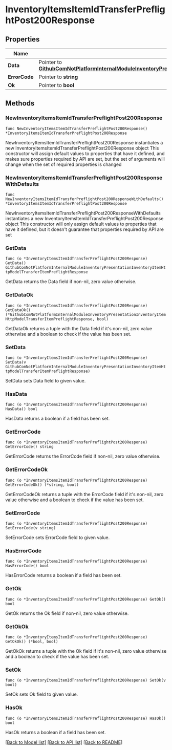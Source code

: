 # InventoryItemsItemIdTransferPreflightPost200Response

## Properties

Name | Type | Description | Notes
------------ | ------------- | ------------- | -------------
**Data** | Pointer to [**GithubComNotPlatformInternalModuleInventoryPresentationInventoryItemHttpModelTransferItemPreflightResponse**](GithubComNotPlatformInternalModuleInventoryPresentationInventoryItemHttpModelTransferItemPreflightResponse.md) |  | [optional] 
**ErrorCode** | Pointer to **string** |  | [optional] 
**Ok** | Pointer to **bool** |  | [optional] 

## Methods

### NewInventoryItemsItemIdTransferPreflightPost200Response

`func NewInventoryItemsItemIdTransferPreflightPost200Response() *InventoryItemsItemIdTransferPreflightPost200Response`

NewInventoryItemsItemIdTransferPreflightPost200Response instantiates a new InventoryItemsItemIdTransferPreflightPost200Response object
This constructor will assign default values to properties that have it defined,
and makes sure properties required by API are set, but the set of arguments
will change when the set of required properties is changed

### NewInventoryItemsItemIdTransferPreflightPost200ResponseWithDefaults

`func NewInventoryItemsItemIdTransferPreflightPost200ResponseWithDefaults() *InventoryItemsItemIdTransferPreflightPost200Response`

NewInventoryItemsItemIdTransferPreflightPost200ResponseWithDefaults instantiates a new InventoryItemsItemIdTransferPreflightPost200Response object
This constructor will only assign default values to properties that have it defined,
but it doesn't guarantee that properties required by API are set

### GetData

`func (o *InventoryItemsItemIdTransferPreflightPost200Response) GetData() GithubComNotPlatformInternalModuleInventoryPresentationInventoryItemHttpModelTransferItemPreflightResponse`

GetData returns the Data field if non-nil, zero value otherwise.

### GetDataOk

`func (o *InventoryItemsItemIdTransferPreflightPost200Response) GetDataOk() (*GithubComNotPlatformInternalModuleInventoryPresentationInventoryItemHttpModelTransferItemPreflightResponse, bool)`

GetDataOk returns a tuple with the Data field if it's non-nil, zero value otherwise
and a boolean to check if the value has been set.

### SetData

`func (o *InventoryItemsItemIdTransferPreflightPost200Response) SetData(v GithubComNotPlatformInternalModuleInventoryPresentationInventoryItemHttpModelTransferItemPreflightResponse)`

SetData sets Data field to given value.

### HasData

`func (o *InventoryItemsItemIdTransferPreflightPost200Response) HasData() bool`

HasData returns a boolean if a field has been set.

### GetErrorCode

`func (o *InventoryItemsItemIdTransferPreflightPost200Response) GetErrorCode() string`

GetErrorCode returns the ErrorCode field if non-nil, zero value otherwise.

### GetErrorCodeOk

`func (o *InventoryItemsItemIdTransferPreflightPost200Response) GetErrorCodeOk() (*string, bool)`

GetErrorCodeOk returns a tuple with the ErrorCode field if it's non-nil, zero value otherwise
and a boolean to check if the value has been set.

### SetErrorCode

`func (o *InventoryItemsItemIdTransferPreflightPost200Response) SetErrorCode(v string)`

SetErrorCode sets ErrorCode field to given value.

### HasErrorCode

`func (o *InventoryItemsItemIdTransferPreflightPost200Response) HasErrorCode() bool`

HasErrorCode returns a boolean if a field has been set.

### GetOk

`func (o *InventoryItemsItemIdTransferPreflightPost200Response) GetOk() bool`

GetOk returns the Ok field if non-nil, zero value otherwise.

### GetOkOk

`func (o *InventoryItemsItemIdTransferPreflightPost200Response) GetOkOk() (*bool, bool)`

GetOkOk returns a tuple with the Ok field if it's non-nil, zero value otherwise
and a boolean to check if the value has been set.

### SetOk

`func (o *InventoryItemsItemIdTransferPreflightPost200Response) SetOk(v bool)`

SetOk sets Ok field to given value.

### HasOk

`func (o *InventoryItemsItemIdTransferPreflightPost200Response) HasOk() bool`

HasOk returns a boolean if a field has been set.


[[Back to Model list]](../README.md#documentation-for-models) [[Back to API list]](../README.md#documentation-for-api-endpoints) [[Back to README]](../README.md)


